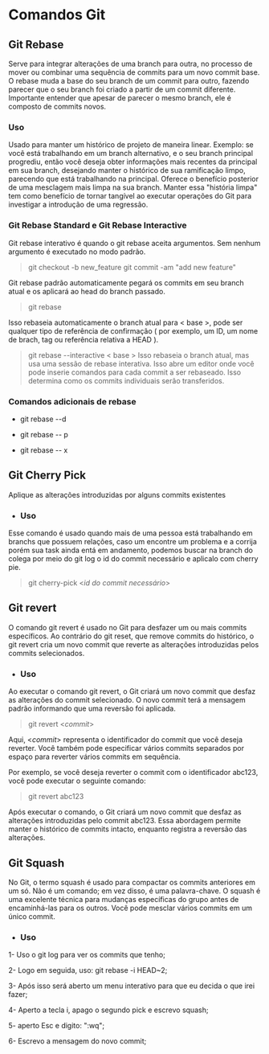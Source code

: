 # Comandos Git
<h2> Git Rebase </h2> 
Serve para integrar alterações de uma branch para outra, no processo de mover ou combinar uma sequência de commits para um novo commit base.
O rebase muda a base do seu branch de um commit para outro, fazendo parecer que o seu branch foi criado a partir de um commit diferente.
Importante entender que apesar de parecer o mesmo branch, ele é composto de commits novos.
<br/>
<h3>Uso</h3>
Usado para manter um histórico de projeto de maneira linear. Exemplo: se você está trabalhando em um branch alternativo, e o seu branch principal progrediu, então você deseja obter informações mais recentes da principal em sua branch, desejando manter o histórico de sua ramificação limpo, parecendo que está trabalhando na principal. Oferece o benefício posterior de uma mesclagem mais limpa na sua branch. Manter essa "história limpa" tem como benefício de tornar tangível ao executar operações do Git para investigar a introdução de uma regressão.
 <h3>Git Rebase Standard e Git Rebase Interactive</h3>
 Git rebase interativo é quando o git rebase aceita argumentos. Sem nenhum argumento é executado no modo padrão.

 > git checkout -b new_feature
 > git commit -am "add new feature"

Git rebase padrão automaticamente pegará os commits em seu branch atual e os aplicará ao head do branch passado.
> git rebase <base>

Isso rebaseia automaticamente o branch atual para < base >, pode ser qualquer tipo de referência de confirmação ( por exemplo, um ID, um nome de brach, tag ou referência relativa a HEAD ).

>git rebase --interactive < base >
Isso rebaseia o branch atual, mas usa uma sessão de rebase interativa. Isso abre um editor onde você pode inserie comandos para cada commit a ser rebaseado. Isso determina como os commits individuais serão transferidos.
<h3>Comandos adicionais de rebase</h3>

* git rebase --d

* git rebase -- p


* git rebase -- x

## Git Cherry Pick

Aplique as alterações introduzidas por alguns commits existentes

* ### Uso
Esse comando é usado quando mais de uma pessoa está trabalhando em branchs
que possuem relações, caso um encontre um problema e a corrija porém sua task
ainda entá em andamento, podemos buscar na branch do colega por meio do git log
o id do commit necessário e aplicalo com cherry pie.

>git cherry-pick <*id do commit necessário*>

## Git revert

O comando git revert é usado no Git para desfazer um ou mais commits específicos. Ao contrário do git reset, que remove commits do histórico, o git revert cria um novo commit que reverte as alterações introduzidas pelos commits selecionados.

* ### Uso
Ao executar o comando git revert, o Git criará um novo commit que desfaz as alterações do commit selecionado. O novo commit terá a mensagem padrão informando que uma reversão foi aplicada.

>git revert <*commit*>

Aqui, <*commit*> representa o identificador do commit que você deseja reverter. Você também pode especificar vários commits separados por espaço para reverter vários commits em sequência.

Por exemplo, se você deseja reverter o commit com o identificador abc123, você pode executar o seguinte comando:

>git revert abc123

Após executar o comando, o Git criará um novo commit que desfaz as alterações introduzidas pelo commit abc123. Essa abordagem permite manter o histórico de commits intacto, enquanto registra a reversão das alterações.

## Git Squash

No Git, o termo squash é usado para compactar os commits anteriores em um só. Não é um comando; em vez disso, é uma palavra-chave. O squash é uma excelente técnica para mudanças específicas do grupo antes de encaminhá-las para os outros. Você pode mesclar vários commits em um único commit.

* ### Uso
1- Uso o git log para ver os commits que tenho;

2- Logo em seguida, uso: git rebase -i HEAD~2;

3- Após isso será aberto um menu interativo para que eu decida o que irei fazer;

4- Aperto a tecla i, apago o segundo pick e escrevo squash;

5- aperto Esc e digito: ":wq";

6- Escrevo a mensagem do novo commit;